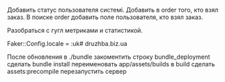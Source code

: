 Добавить статус пользователя системі.
Добавить в order того, кто взял заказ.
В поиске order добавить поле пользователя, кто взял заказ.

Разобраться с гугл метриками и статистикой.


Faker::Config.locale = :uk# druzhba.biz.ua

После обновления в ./bundle закоментить строку bundle_deployment
сделать bundle install
переименовать app/assets/builds в build
сделать assets:precompile
перезапустить сервер